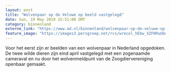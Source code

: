 ```yaml
---
layout: post
title: "Wolvenpaar op de Veluwe op beeld vastgelegd"
date: Sun, 19 May 2019 15:51:00 GMT
category: binnenland
externe_link: "https://www.ad.nl/binnenland/wolvenpaar-op-de-veluwe-op-beeld-vastgelegd~a89a3b28/"
feature_image: "https://images3.persgroep.net/rcs/wrecol_hEbw_XZF0RuUbqHrlGg0/diocontent/148764071/_fitwidth/400/?appId=21791a8992982cd8da851550a453bd7f&quality=0.7"
---
```


Voor het eerst zijn er beelden van een wolvenpaar in Nederland opgedoken. De twee wilde dieren zijn eind april vastgelegd met een zogenaamde cameraval en nu door het wolvenmeldpunt van de Zoogdiervereniging openbaar gemaakt.
